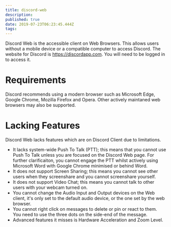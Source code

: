```yaml
---
title: discord-web
description: 
published: true
date: 2019-07-23T06:23:45.444Z
tags: 
---
```


<!--TITLE: Discord Web -->

Discord Web is the accessible client on Web Browsers. This allows users without a mobile device or a compatible computer to access Discord. The website for Discord is https://discordapp.com. You will need to be logged in to access it.

# Requirements
Discord recommends using a modern browser such as Microsoft Edge, Google Chrome, Mozilla Firefox and Opera. Other actively maintaned web browsers may also be supported.

# Lacking Features
Discord Web lacks features which are on Discord Client due to limitations.

* It lacks system-wide Push To Talk (PTT); this means that you cannot use Push To Talk unless you are focused on the Discord Web page. For further clarificaiton, you cannot engage the PTT whilst actively using Microsoft Word with Google Chrome minimised or behind Word.
* It does not support Screen Sharing; this means you cannot see other users when they screenshare and you cannot screenshare yourself.
* It does not support Video Chat; this means you cannot talk to other users with your webcam turned on.
* You cannot change the Audio Input and Output devices on the Web client, it's only set to the default audio device, or the one set by the web browser.
* You cannot right click on messages to delete or pin or react to them. You need to use the three dots on the side-end of the message.
* Advanced features it misses is Hardware Acceleration and Zoom Level.